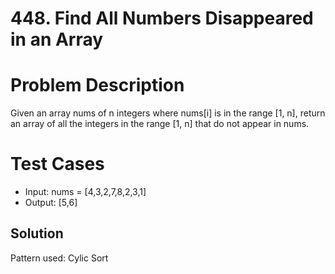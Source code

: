 # 448. Find All Numbers Disappeared in an Array

# Problem Description

Given an array nums of n integers where nums[i] is in the range [1, n], return an array of all the integers in the range [1, n] that do not appear in nums.

# Test Cases

- Input: nums = [4,3,2,7,8,2,3,1]
- Output: [5,6]

## Solution

Pattern used: Cylic Sort